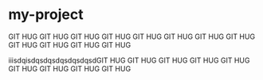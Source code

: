 # my-project

GIT HUG GIT HUG GIT HUG
GIT HUG GIT HUG GIT HUG
GIT HUG GIT HUG GIT HUG
GIT HUG GIT HUG GIT HUG





iiisdqisdqsdqsdqsdqsdqsdGIT HUG GIT HUG GIT HUG
GIT HUG GIT HUG GIT HUG
GIT HUG GIT HUG GIT HUG
